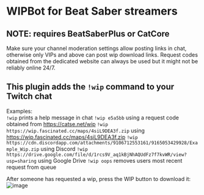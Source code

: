 # WIPBot for Beat Saber streamers

## NOTE: requires BeatSaberPlus or CatCore

Make sure your channel moderation settings allow posting links in chat, otherwise only VIPs and above can post wip download links. Request codes obtained from the dedicated website can always be used but it might not be reliably online 24/7.

## This plugin adds the `!wip` command to your Twitch chat

Examples:  
`!wip` prints a help message in chat
`!wip e5a5bb` using a request code obtained from <https://catse.net/wip>
`!wip https://wip.fascinated.cc/maps/4siL9DEA3f.zip` using <https://wip.fascinated.cc/maps/4siL9DEA3f.zip>
`!wip https://cdn.discordapp.com/attachments/9106712553161/9165053429928/Example_Wip.zip` using Discord
`!wip https://drive.google.com/file/d/1rcs9V_aq1kBjNhAQUdFz7f7kvWR/view?usp=sharing` using Google Drive
`!wip oops` removes users most recent request from queue

After someone has requested a wip, press the WIP button to download it:
![image](https://user-images.githubusercontent.com/45233053/205438155-c58a499b-1b7a-4049-af67-30d15e1b1f6e.png)
